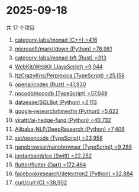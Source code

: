 # 2025-09-18

共 17 个项目

<!-- BEGIN GITHUB -->
<!-- 最后更新时间 2025-09-18 07:08:16 +0800 -->
1. [category-labs/monad (C++) ⭐416](https://github.com/category-labs/monad)
1. [microsoft/markitdown (Python) ⭐76,981](https://github.com/microsoft/markitdown)
1. [category-labs/monad-bft (Rust) ⭐313](https://github.com/category-labs/monad-bft)
1. [WebKit/WebKit (JavaScript) ⭐9,044](https://github.com/WebKit/WebKit)
1. [ItzCrazyKns/Perplexica (TypeScript) ⭐25,158](https://github.com/ItzCrazyKns/Perplexica)
1. [openai/codex (Rust) ⭐41,930](https://github.com/openai/codex)
1. [nocodb/nocodb (TypeScript) ⭐57,049](https://github.com/nocodb/nocodb)
1. [dataease/SQLBot (Python) ⭐2,113](https://github.com/dataease/SQLBot)
1. [google-research/timesfm (Python) ⭐5,622](https://github.com/google-research/timesfm)
1. [virattt/ai-hedge-fund (Python) ⭐40,732](https://github.com/virattt/ai-hedge-fund)
1. [Alibaba-NLP/DeepResearch (Python) ⭐7,406](https://github.com/Alibaba-NLP/DeepResearch)
1. [sst/opencode (TypeScript) ⭐23,958](https://github.com/sst/opencode)
1. [nanobrowser/nanobrowser (TypeScript) ⭐9,288](https://github.com/nanobrowser/nanobrowser)
1. [jordanbaird/Ice (Swift) ⭐22,252](https://github.com/jordanbaird/Ice)
1. [flutter/flutter (Dart) ⭐172,464](https://github.com/flutter/flutter)
1. [facebookresearch/detectron2 (Python) ⭐32,884](https://github.com/facebookresearch/detectron2)
1. [curl/curl (C) ⭐38,902](https://github.com/curl/curl)
<!-- END GITHUB -->